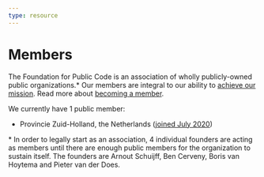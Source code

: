 ```yaml
---
type: resource
---
```


# Members

The Foundation for Public Code is an association of wholly publicly-owned public organizations.* Our members are integral to our ability to [achieve our mission](https://about.publiccode.net/organization/mission.html). Read more about [becoming a member](https://publiccode.net/membership/).

We currently have 1 public member:

- Provincie Zuid-Holland, the Netherlands ([joined July 2020](https://www.zuid-holland.nl/publish/pages/25949/cf6_gs_brief_-_lidmaatschap_vereniging_foundation_for_public_code_-_dos-2016-0004358.pdf))

\* In order to legally start as an association, 4 individual founders are acting as members until there are enough public members for the organization to sustain itself. The founders are Arnout Schuijff, Ben Cerveny, Boris van Hoytema and Pieter van der Does.

